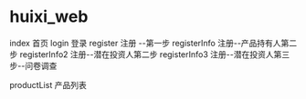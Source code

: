 # huixi_web

index 首页
login 登录
register 注册 --第一步
registerInfo 注册--产品持有人第二步
registerInfo2 注册--潜在投资人第二步
registerInfo3 注册--潜在投资人第三步--问卷调查

productList  产品列表

